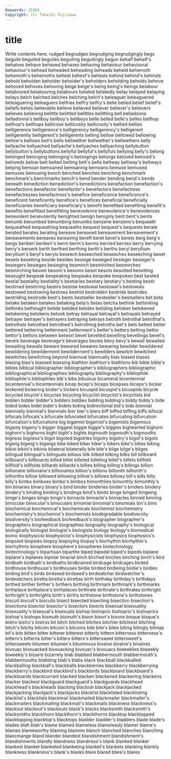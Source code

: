```yaml
---
Keywords: 25365 
Copyright: (C) Takeshi Fujisawa
---
```


# title

Write contents here.
rudged begrudges begrudging begrudgingly begs
beguile beguiled beguiles beguiling beguilingly begun behalf behalf's behalves behave
behaved behaves behaving behaviour behavioural behaviour's behead beheaded beheading beheads
beheld behemoth behemoth's behemoths behest behest's behests behind behind's behinds
behold beholden beholder beholder's beholders beholding beholds behove behoved behoves
behoving beige beige's being being's beings belabour belaboured belabouring belabours
belated belatedly belay belayed belaying belays belch belched belches belching
belch's beleaguer beleaguered beleaguering beleaguers belfries belfry belfry's belie belied
belief belief's beliefs belies believable believe believed believer believer's believers
believes believing belittle belittled belittles belittling bell belladonna belladonna's bellboy
bellboy's bellboys belle belled belle's belles bellhop bellhop's bellhops bellicose
bellicosity bellicosity's bellied bellies belligerence belligerence's belligerency belligerency's belligerent belligerently
belligerent's belligerents belling bellow bellowed bellowing bellow's bellows bell's bells
bellwether bellwether's bellwethers belly bellyache bellyached bellyache's bellyaches bellyaching bellybutton
bellybutton's bellybuttons bellyful bellyful's bellyfuls bellying belly's belong belonged belonging
belonging's belongings belongs beloved beloved's beloveds below belt belted belting
belt's belts beltway beltway's beltways belying bemoan bemoaned bemoaning bemoans
bemuse bemused bemuses bemusing bench benched benches benching benchmark benchmark's
benchmarks bench's bend bender bending bend's bends beneath benediction benediction's
benedictions benefaction benefaction's benefactions benefactor benefactor's benefactors benefactress benefactresses benefactress's
benefice beneficence beneficence's beneficent beneficently benefice's benefices beneficial beneficially beneficiaries
beneficiary beneficiary's benefit benefited benefiting benefit's benefits benefitted benefitting benevolence
benevolence's benevolences benevolent benevolently benighted benign benignly bent bent's bents
benumb benumbed benumbing benumbs benzene benzene's bequeath bequeathed bequeathing bequeaths
bequest bequest's bequests berate berated berates berating bereave bereaved bereavement
bereavement's bereavements bereaves bereaving bereft beret beret's berets berg berg's
bergs beriberi beriberi's berm berm's berms berried berries berry berrying
berry's berserk berth berthed berthing berth's berths beryl beryllium beryllium's
beryl's beryls beseech beseeched beseeches beseeching beset besets besetting beside
besides besiege besieged besieger besieger's besiegers besieges besieging besmirch besmirched
besmirches besmirching besom besom's besoms besot besots besotted besotting besought
bespeak bespeaking bespeaks bespoke bespoken best bested bestial bestiality bestiality's
bestiaries bestiary bestiary's besting bestir bestirred bestirring bestirs bestow bestowal
bestowal's bestowals bestowed bestowing bestows bestrid bestridden bestride bestrides bestriding
bestrode best's bests bestseller bestseller's bestsellers bet beta betake betaken
betakes betaking beta's betas betcha bethink bethinking bethinks bethought betide
betided betides betiding betoken betokened betokening betokens betook betray betrayal
betrayal's betrayals betrayed betrayer betrayer's betrayers betraying betrays betroth betrothal
betrothal's betrothals betrothed betrothed's betrothing betroths bet's bets betted better
bettered bettering betterment betterment's better's betters betting bettor bettor's bettors
between betwixt bevel bevelled bevelling bevellings bevel's bevels beverage beverage's
beverages bevies bevy bevy's bewail bewailed bewailing bewails beware bewared
bewares bewaring bewilder bewildered bewildering bewilderment bewilderment's bewilders bewitch bewitched
bewitches bewitching beyond biannual biannually bias biased biases biasing bias's
biassed biassing biathlon biathlon's biathlons bib bible bible's bibles biblical
bibliographer bibliographer's bibliographers bibliographic bibliographical bibliographies bibliography bibliography's bibliophile bibliophile's
bibliophiles bib's bibs bibulous bicameral bicentennial bicentennial's bicentennials bicep bicep's
biceps bicepses biceps's bicker bickered bickering bicker's bickers bicuspid bicuspid's
bicuspids bicycle bicycled bicycle's bicycles bicycling bicyclist bicyclist's bicyclists bid
bidden bidder bidder's bidders biddies bidding bidding's biddy biddy's bide
bided bides bidet bidet's bidets biding bidirectional bid's bids biennial
biennially biennial's biennials bier bier's biers biff biffed biffing biffs
bifocal bifocals bifocals's bifurcate bifurcated bifurcates bifurcating bifurcation bifurcation's bifurcations
big bigamist bigamist's bigamists bigamous bigamy bigamy's bigger biggest biggie
biggie's biggies bighearted bighorn bighorn's bighorns bight bight's bights bigmouth
bigmouth's bigmouths bigness bigness's bigot bigoted bigotries bigotry bigotry's bigot's
bigots bigwig bigwig's bigwigs bike biked biker biker's bikers bike's
bikes biking bikini bikini's bikinis bilateral bilaterally bile bile's bilge
bilge's bilges bilingual bilingual's bilinguals bilious bilk bilked bilking bilks
bill billboard billboard's billboards billed billet billeted billeting billet's billets
billfold billfold's billfolds billiards billiards's billies billing billing's billings billion
billionaire billionaire's billionaires billion's billions billionth billionth's billionths billow billowed
billowing billow's billows billowy bill's bills billy billy's bimbo bimboes
bimbo's bimbos bimonthlies bimonthly bimonthly's bin binaries binary binary's bind
binder binderies binder's binders bindery bindery's binding binding's bindings bind's
binds binge binged bingeing binge's binges bingo bingo's binnacle binnacle's
binnacles binned binning binocular binocular's binoculars binomial binomial's binomials bin's
bins biochemical biochemical's biochemicals biochemist biochemistry biochemistry's biochemist's biochemists biodegradable
biodiversity biodiversity's biofeedback biofeedback's biographer biographer's biographers biographical biographies biography
biography's biological biologically biologist biologist's biologists biology biology's biomedical bionic
biophysicist biophysicist's biophysicists biophysics biophysics's biopsied biopsies biopsy biopsying biopsy's
biorhythm biorhythm's biorhythms biosphere biosphere's biospheres biotechnology biotechnology's bipartisan bipartite
biped bipedal biped's bipeds biplane biplane's biplanes bipolar biracial birch
birched birches birching birch's bird birdbath birdbath's birdbaths birdbrained birdcage
birdcages birded birdhouse birdhouse's birdhouses birdie birdied birdieing birdie's birdies
birding bird's birds birdseed birdseed's birdwatcher birdwatcher's birdwatchers biretta biretta's
birettas birth birthday birthday's birthdays birthed birther birther's birthers birthing
birthmark birthmark's birthmarks birthplace birthplace's birthplaces birthrate birthrate's birthrates birthright
birthright's birthrights birth's births birthstone birthstone's birthstones biscuit biscuit's biscuits
bisect bisected bisecting bisection bisection's bisections bisector bisector's bisectors bisects
bisexual bisexuality bisexuality's bisexual's bisexuals bishop bishopric bishopric's bishoprics bishop's
bishops bismuth bismuth's bison bison's bisons bisque bisque's bistro bistro's
bistros bit bitch bitched bitches bitchier bitchiest bitching bitch's bitchy
bitcoin bitcoin's bitcoins bite bite's bites biting bitingly bitmap bit's
bits bitten bitter bitterer bitterest bitterly bittern bitterness bitterness's bittern's
bitterns bitter's bitters bitters's bittersweet bittersweet's bittersweets bitumen bitumen's bituminous
bivalve bivalve's bivalves bivouac bivouacked bivouacking bivouac's bivouacs biweeklies biweekly
biweekly's bizarre bizarrely blab blabbed blabbermouth blabbermouth's blabbermouths blabbing blab's
blabs black blackball blackballed blackballing blackball's blackballs blackberries blackberry blackberrying
blackberry's blackbird blackbird's blackbirds blackboard blackboard's blackboards blackcurrant blacked blacken
blackened blackening blackens blacker blackest blackguard blackguard's blackguards blackhead blackhead's
blackheads blacking blackish blackjack blackjacked blackjacking blackjack's blackjacks blacklist blacklisted
blacklisting blacklist's blacklists blackmail blackmailed blackmailer blackmailer's blackmailers blackmailing blackmail's
blackmails blackness blackness's blackout blackout's blackouts black's blacks blacksmith blacksmith's
blacksmiths blackthorn blackthorn's blackthorns blacktop blacktopped blacktopping blacktop's blacktops bladder
bladder's bladders blade blade's blades blah blah's blame blamed blameless
blamelessly blamer blame's blames blameworthy blaming blammo blanch blanched blanches
blanching blancmange bland blander blandest blandishment blandishment's blandishments blandly blandness
blandness's blank blanked blanker blankest blanket blanketed blanketing blanket's blankets
blanking blankly blankness blankness's blank's blanks blare blared blare's blares
